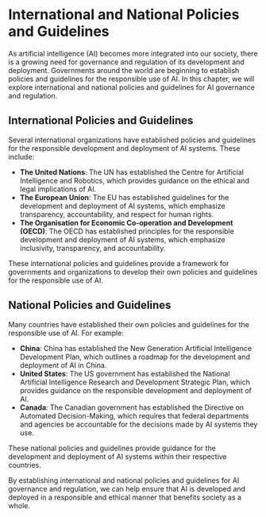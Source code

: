 International and National Policies and Guidelines
========================================================================================

As artificial intelligence (AI) becomes more integrated into our society, there is a growing need for governance and regulation of its development and deployment. Governments around the world are beginning to establish policies and guidelines for the responsible use of AI. In this chapter, we will explore international and national policies and guidelines for AI governance and regulation.

International Policies and Guidelines
-------------------------------------

Several international organizations have established policies and guidelines for the responsible development and deployment of AI systems. These include:

* **The United Nations**: The UN has established the Centre for Artificial Intelligence and Robotics, which provides guidance on the ethical and legal implications of AI.
* **The European Union**: The EU has established guidelines for the development and deployment of AI systems, which emphasize transparency, accountability, and respect for human rights.
* **The Organisation for Economic Co-operation and Development (OECD)**: The OECD has established principles for the responsible development and deployment of AI systems, which emphasize inclusivity, transparency, and accountability.

These international policies and guidelines provide a framework for governments and organizations to develop their own policies and guidelines for the responsible use of AI.

National Policies and Guidelines
--------------------------------

Many countries have established their own policies and guidelines for the responsible use of AI. For example:

* **China**: China has established the New Generation Artificial Intelligence Development Plan, which outlines a roadmap for the development and deployment of AI in China.
* **United States**: The US government has established the National Artificial Intelligence Research and Development Strategic Plan, which provides guidance on the responsible development and deployment of AI.
* **Canada**: The Canadian government has established the Directive on Automated Decision-Making, which requires that federal departments and agencies be accountable for the decisions made by AI systems they use.

These national policies and guidelines provide guidance for the development and deployment of AI systems within their respective countries.

By establishing international and national policies and guidelines for AI governance and regulation, we can help ensure that AI is developed and deployed in a responsible and ethical manner that benefits society as a whole.
